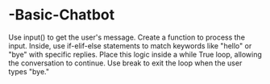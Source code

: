 # -Basic-Chatbot
Use input() to get the user's message.  Create a function to process the input. Inside, use if-elif-else statements to match keywords like "hello" or "bye" with specific replies.  Place this logic inside a while True loop, allowing the conversation to continue. Use break to exit the loop when the user types "bye."
